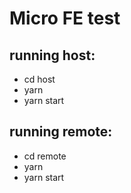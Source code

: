# Micro FE test

## running host:
* cd host
* yarn
* yarn start

## running remote:
* cd remote
* yarn
* yarn start
